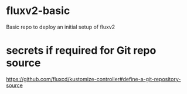 # fluxv2-basic
Basic repo to deploy an initial setup of fluxv2

# secrets if required for Git repo source
https://github.com/fluxcd/kustomize-controller#define-a-git-repository-source